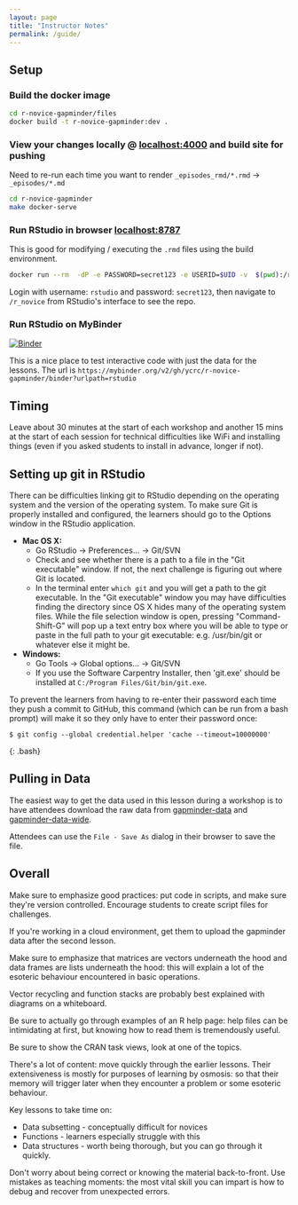 ```yaml
---
layout: page
title: "Instructor Notes"
permalink: /guide/
---
```


## Setup

### Build the docker image

``` bash
cd r-novice-gapminder/files
docker build -t r-novice-gapminder:dev .
```

### View your changes locally @ [localhost:4000](http://localhost:4000) and build site for pushing

Need to re-run each time you want to render `_episodes_rmd/*.rmd` -> `_episodes/*.md`

``` bash
cd r-novice-gapminder
make docker-serve
```

### Run RStudio in browser [localhost:8787](http://localhost:8787)

This is good for modifying / executing the `.rmd` files using the build environment.

``` bash
docker run --rm  -dP -e PASSWORD=secret123 -e USERID=$UID -v  $(pwd):/r_novice -p 8787:8787 r-novice-gapminder:dev
```

Login with username: `rstudio` and password: `secret123`, then navigate to `/r_novice` from RStudio's interface to see the repo.

### Run RStudio on MyBinder

[![Binder](https://mybinder.org/badge_logo.svg)](https://mybinder.org/v2/gh/ycrc/r-novice-gapminder/binder?urlpath=rstudio)

This is a nice place to test interactive code with just the data for the lessons. The url is `https://mybinder.org/v2/gh/ycrc/r-novice-gapminder/binder?urlpath=rstudio`



## Timing

Leave about 30 minutes at the start of each workshop and another 15 mins
at the start of each session for technical difficulties like WiFi and
installing things (even if you asked students to install in advance, longer if
not).

## Setting up git in RStudio

There can be difficulties linking git to RStudio depending on the
operating system and the version of the operating system. To make sure
Git is properly installed and configured, the learners should go to
the Options window in the RStudio application.

* **Mac OS X:**
  * Go RStudio -> Preferences... -> Git/SVN
  * Check and see whether there is a path to a file in the "Git executable" window. If not, the next challenge is figuring out where Git is located.
  * In the terminal enter `which git` and you will get a path to the git executable. In the "Git executable" window you may have difficulties finding the directory since OS X hides many of the operating system files. While the file selection window is open, pressing "Command-Shift-G" will pop up a text entry box where you will be able to type or paste in the full path to your git executable: e.g. /usr/bin/git or whatever else it might be.
* **Windows:**
  * Go Tools -> Global options... -> Git/SVN
  * If you use the Software Carpentry Installer, then 'git.exe' should be installed at `C:/Program Files/Git/bin/git.exe`.

To prevent the learners from having to re-enter their password each time they push a commit to GitHub, this command (which can be run from a bash prompt) will make it so they only have to enter their password once:

~~~
$ git config --global credential.helper 'cache --timeout=10000000'
~~~
{: .bash}

## Pulling in Data

The easiest way to get the data used in this lesson during a workshop is to have
attendees download the raw data from [gapminder-data][gapminder-data] and
[gapminder-data-wide][gapminder-data-wide].

Attendees can use the `File - Save As` dialog in their browser to save the file.

## Overall

Make sure to emphasize good practices: put code in scripts, and make
sure they're version controlled. Encourage students to create script
files for challenges.

If you're working in a cloud environment, get them to upload the
gapminder data after the second lesson.

Make sure to emphasize that matrices are vectors underneath the hood
and data frames are lists underneath the hood: this will explain a
lot of the esoteric behaviour encountered in basic operations.

Vector recycling and function stacks are probably best explained
with diagrams on a whiteboard.

Be sure to actually go through examples of an R help page: help files
can be intimidating at first, but knowing how to read them is tremendously
useful.

Be sure to show the CRAN task views, look at one of the topics.

There's a lot of content: move quickly through the earlier lessons. Their
extensiveness is mostly for purposes of learning by osmosis: so that their
memory will trigger later when they encounter a problem or some esoteric behaviour.

Key lessons to take time on:

* Data subsetting - conceptually difficult for novices
* Functions - learners especially struggle with this
* Data structures - worth being thorough, but you can go through it quickly.

Don't worry about being correct or knowing the material back-to-front. Use
mistakes as teaching moments: the most vital skill you can impart is how to
debug and recover from unexpected errors.

[gapminder-data]: https://docs.ycrc.yale.edu/r-novice-gapminder/data/gapminder_data.csv

[gapminder-data-wide]: https://docs.ycrc.yale.edu/r-novice-gapminder/data/gapminder_wide.csv
